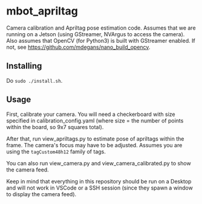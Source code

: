# mbot_apriltag
Camera calibration and Apriltag pose estimation code. Assumes that we are running on a Jetson (using GStreamer, NVArgus to access the camera). Also assumes that OpenCV (for Python3) is built with GStreamer enabled. If not, see https://github.com/mdegans/nano_build_opencv.

## Installing

Do `sudo ./install.sh`.

## Usage

First, calibrate your camera. You will need a checkerboard with size specified in calibration_config.yaml (where size = the number of points within the board, so 9x7 squares total). 

After that, run view_apriltags.py to estimate pose of apriltags within the frame. The camera's focus may have to be adjusted. Assumes you are using the `tagCustom48h12` family of tags.

You can also run view_camera.py and view_camera_calibrated.py to show the camera feed.

Keep in mind that everything in this repository should be run on a Desktop and will not work in VSCode or a SSH session (since they spawn a window to display the camera feed).

